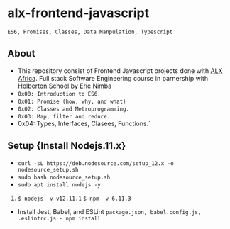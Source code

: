 # alx-frontend-javascript
`ES6, Promises, Classes, Data Manpulation, Typescript`
## About
* This repository consist of Frontend Javascript projects done with [ALX Africa](https://www.alxafrica.com/). Full stack Software Engineering course in parnership with [Holberton School](https://www.holbertonschool.com/) by [Eric Nimba](https://github.com/nimba005)
* `0x00: Introduction to ES6.`
* `0x01: Promise (how, why, and what)`
* `0x02: Classes and Metroprogramming.`
* `0x03: Map, filter and reduce.`
* 0x04: Types, Interfaces, Clasees, Functions.`
## Setup {Install Nodejs.11.x}
- `curl -sL https://deb.nodesource.com/setup_12.x -o nodesource_setup.sh`
- `sudo bash nodesource_setup.sh`
- `sudo apt install nodejs -y`
1. `$ nodejs -v
v12.11.1`
`$ npm -v
6.11.3`
* Install Jest, Babel, and ESLint `package.json, babel.config.js, .eslintrc.js - npm install`